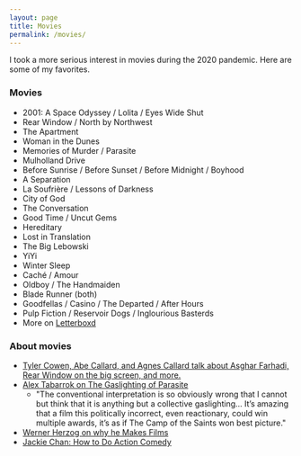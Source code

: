 ```yaml
---
layout: page
title: Movies
permalink: /movies/
---
```


I took a more serious interest in movies during the 2020 pandemic. Here are some of my favorites.

### Movies
* 2001: A Space Odyssey / Lolita / Eyes Wide Shut
* Rear Window / North by Northwest
* The Apartment
* Woman in the Dunes
* Memories of Murder / Parasite
* Mulholland Drive
* Before Sunrise / Before Sunset / Before Midnight / Boyhood
* A Separation
* La Soufrière / Lessons of Darkness
* City of God
* The Conversation
* Good Time / Uncut Gems
* Hereditary
* Lost in Translation
* The Big Lebowski
* YiYi
* Winter Sleep
* Caché / Amour
* Oldboy / The Handmaiden
* Blade Runner (both)
* Goodfellas / Casino / The Departed / After Hours
* Pulp Fiction / Reservoir Dogs / Inglourious Basterds
* More on [Letterboxd](https://letterboxd.com/danschlz/films/diary/)

### About movies
* [Tyler Cowen, Abe Callard, and Agnes Callard talk about Asghar Farhadi, Rear Window on the big screen, and more.](https://www.listennotes.com/podcasts/subject-to-change/tyler-cowen-rates-a-separation-2JTelKYhznx/)
* [Alex Tabarrok on The Gaslighting of Parasite](https://marginalrevolution.com/marginalrevolution/2020/06/the-gaslighting-of-parasite.html)
  * "The conventional interpretation is so obviously wrong that I cannot but think that it is anything but a collective gaslighting... It’s amazing that a film this politically incorrect, even reactionary, could win multiple awards, it’s as if The Camp of the Saints won best picture."
* [Werner Herzog on why he Makes Films](https://youtu.be/PxfYDUVnHg4)
* [Jackie Chan: How to Do Action Comedy](https://www.youtube.com/watch?v=Z1PCtIaM_GQ)
